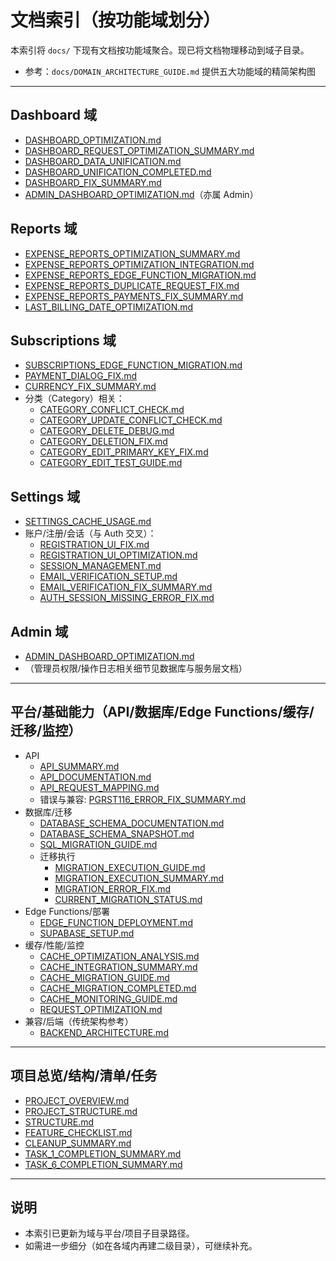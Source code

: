 # 文档索引（按功能域划分）

本索引将 `docs/` 下现有文档按功能域聚合。现已将文档物理移动到域子目录。

- 参考：`docs/DOMAIN_ARCHITECTURE_GUIDE.md` 提供五大功能域的精简架构图

---

## Dashboard 域
- [DASHBOARD_OPTIMIZATION.md](./Dashboard/DASHBOARD_OPTIMIZATION.md)
- [DASHBOARD_REQUEST_OPTIMIZATION_SUMMARY.md](./Dashboard/DASHBOARD_REQUEST_OPTIMIZATION_SUMMARY.md)
- [DASHBOARD_DATA_UNIFICATION.md](./Dashboard/DASHBOARD_DATA_UNIFICATION.md)
- [DASHBOARD_UNIFICATION_COMPLETED.md](./Dashboard/DASHBOARD_UNIFICATION_COMPLETED.md)
- [DASHBOARD_FIX_SUMMARY.md](./Dashboard/DASHBOARD_FIX_SUMMARY.md)
- [ADMIN_DASHBOARD_OPTIMIZATION.md](./Admin/ADMIN_DASHBOARD_OPTIMIZATION.md)（亦属 Admin）

## Reports 域
- [EXPENSE_REPORTS_OPTIMIZATION_SUMMARY.md](./Reports/EXPENSE_REPORTS_OPTIMIZATION_SUMMARY.md)
- [EXPENSE_REPORTS_OPTIMIZATION_INTEGRATION.md](./Reports/EXPENSE_REPORTS_OPTIMIZATION_INTEGRATION.md)
- [EXPENSE_REPORTS_EDGE_FUNCTION_MIGRATION.md](./Reports/EXPENSE_REPORTS_EDGE_FUNCTION_MIGRATION.md)
- [EXPENSE_REPORTS_DUPLICATE_REQUEST_FIX.md](./Reports/EXPENSE_REPORTS_DUPLICATE_REQUEST_FIX.md)
- [EXPENSE_REPORTS_PAYMENTS_FIX_SUMMARY.md](./Reports/EXPENSE_REPORTS_PAYMENTS_FIX_SUMMARY.md)
- [LAST_BILLING_DATE_OPTIMIZATION.md](./Reports/LAST_BILLING_DATE_OPTIMIZATION.md)

## Subscriptions 域
- [SUBSCRIPTIONS_EDGE_FUNCTION_MIGRATION.md](./Subscriptions/SUBSCRIPTIONS_EDGE_FUNCTION_MIGRATION.md)
- [PAYMENT_DIALOG_FIX.md](./Subscriptions/PAYMENT_DIALOG_FIX.md)
- [CURRENCY_FIX_SUMMARY.md](./Subscriptions/CURRENCY_FIX_SUMMARY.md)
- 分类（Category）相关：
  - [CATEGORY_CONFLICT_CHECK.md](./Subscriptions/CATEGORY_CONFLICT_CHECK.md)
  - [CATEGORY_UPDATE_CONFLICT_CHECK.md](./Subscriptions/CATEGORY_UPDATE_CONFLICT_CHECK.md)
  - [CATEGORY_DELETE_DEBUG.md](./Subscriptions/CATEGORY_DELETE_DEBUG.md)
  - [CATEGORY_DELETION_FIX.md](./Subscriptions/CATEGORY_DELETION_FIX.md)
  - [CATEGORY_EDIT_PRIMARY_KEY_FIX.md](./Subscriptions/CATEGORY_EDIT_PRIMARY_KEY_FIX.md)
  - [CATEGORY_EDIT_TEST_GUIDE.md](./Subscriptions/CATEGORY_EDIT_TEST_GUIDE.md)

## Settings 域
- [SETTINGS_CACHE_USAGE.md](./Settings/SETTINGS_CACHE_USAGE.md)
- 账户/注册/会话（与 Auth 交叉）：
  - [REGISTRATION_UI_FIX.md](./Settings/REGISTRATION_UI_FIX.md)
  - [REGISTRATION_UI_OPTIMIZATION.md](./Settings/REGISTRATION_UI_OPTIMIZATION.md)
  - [SESSION_MANAGEMENT.md](./Settings/SESSION_MANAGEMENT.md)
  - [EMAIL_VERIFICATION_SETUP.md](./Settings/EMAIL_VERIFICATION_SETUP.md)
  - [EMAIL_VERIFICATION_FIX_SUMMARY.md](./Settings/EMAIL_VERIFICATION_FIX_SUMMARY.md)
  - [AUTH_SESSION_MISSING_ERROR_FIX.md](./Settings/AUTH_SESSION_MISSING_ERROR_FIX.md)

## Admin 域
- [ADMIN_DASHBOARD_OPTIMIZATION.md](./Admin/ADMIN_DASHBOARD_OPTIMIZATION.md)
- （管理员权限/操作日志相关细节见数据库与服务层文档）

---

## 平台/基础能力（API/数据库/Edge Functions/缓存/迁移/监控）
- API
  - [API_SUMMARY.md](./Platform/API/API_SUMMARY.md)
  - [API_DOCUMENTATION.md](./Platform/API/API_DOCUMENTATION.md)
  - [API_REQUEST_MAPPING.md](./Platform/API/API_REQUEST_MAPPING.md)
  - 错误与兼容: [PGRST116_ERROR_FIX_SUMMARY.md](./Platform/API/PGRST116_ERROR_FIX_SUMMARY.md)
- 数据库/迁移
  - [DATABASE_SCHEMA_DOCUMENTATION.md](./Platform/Database/DATABASE_SCHEMA_DOCUMENTATION.md)
  - [DATABASE_SCHEMA_SNAPSHOT.md](./Platform/Database/DATABASE_SCHEMA_SNAPSHOT.md)
  - [SQL_MIGRATION_GUIDE.md](./Platform/Database/SQL_MIGRATION_GUIDE.md)
  - 迁移执行
    - [MIGRATION_EXECUTION_GUIDE.md](./Platform/Migration/MIGRATION_EXECUTION_GUIDE.md)
    - [MIGRATION_EXECUTION_SUMMARY.md](./Platform/Migration/MIGRATION_EXECUTION_SUMMARY.md)
    - [MIGRATION_ERROR_FIX.md](./Platform/Migration/MIGRATION_ERROR_FIX.md)
    - [CURRENT_MIGRATION_STATUS.md](./Platform/Migration/CURRENT_MIGRATION_STATUS.md)
- Edge Functions/部署
  - [EDGE_FUNCTION_DEPLOYMENT.md](./Platform/EdgeFunctions/EDGE_FUNCTION_DEPLOYMENT.md)
  - [SUPABASE_SETUP.md](./Platform/EdgeFunctions/SUPABASE_SETUP.md)
- 缓存/性能/监控
  - [CACHE_OPTIMIZATION_ANALYSIS.md](./Platform/Cache/CACHE_OPTIMIZATION_ANALYSIS.md)
  - [CACHE_INTEGRATION_SUMMARY.md](./Platform/Cache/CACHE_INTEGRATION_SUMMARY.md)
  - [CACHE_MIGRATION_GUIDE.md](./Platform/Cache/CACHE_MIGRATION_GUIDE.md)
  - [CACHE_MIGRATION_COMPLETED.md](./Platform/Cache/CACHE_MIGRATION_COMPLETED.md)
  - [CACHE_MONITORING_GUIDE.md](./Platform/Cache/CACHE_MONITORING_GUIDE.md)
  - [REQUEST_OPTIMIZATION.md](./Platform/Cache/REQUEST_OPTIMIZATION.md)
- 兼容/后端（传统架构参考）
  - [BACKEND_ARCHITECTURE.md](./Platform/Architecture/BACKEND_ARCHITECTURE.md)

---

## 项目总览/结构/清单/任务
- [PROJECT_OVERVIEW.md](./Project/PROJECT_OVERVIEW.md)
- [PROJECT_STRUCTURE.md](./Project/PROJECT_STRUCTURE.md)
- [STRUCTURE.md](./Project/STRUCTURE.md)
- [FEATURE_CHECKLIST.md](./Project/FEATURE_CHECKLIST.md)
- [CLEANUP_SUMMARY.md](./Project/CLEANUP_SUMMARY.md)
- [TASK_1_COMPLETION_SUMMARY.md](./Project/TASK_1_COMPLETION_SUMMARY.md)
- [TASK_6_COMPLETION_SUMMARY.md](./Project/TASK_6_COMPLETION_SUMMARY.md)

---

## 说明
- 本索引已更新为域与平台/项目子目录路径。
- 如需进一步细分（如在各域内再建二级目录），可继续补充。
